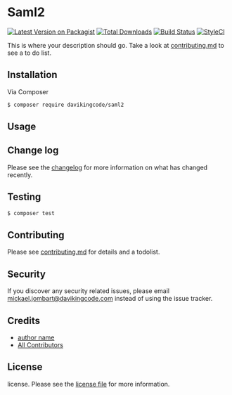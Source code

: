 # Saml2

[![Latest Version on Packagist][ico-version]][link-packagist]
[![Total Downloads][ico-downloads]][link-downloads]
[![Build Status][ico-travis]][link-travis]
[![StyleCI][ico-styleci]][link-styleci]

This is where your description should go. Take a look at [contributing.md](contributing.md) to see a to do list.

## Installation

Via Composer

``` bash
$ composer require davikingcode/saml2
```

## Usage

## Change log

Please see the [changelog](changelog.md) for more information on what has changed recently.

## Testing

``` bash
$ composer test
```

## Contributing

Please see [contributing.md](contributing.md) for details and a todolist.

## Security

If you discover any security related issues, please email mickael.jombart@davikingcode.com instead of using the issue tracker.

## Credits

- [author name][link-author]
- [All Contributors][link-contributors]

## License

license. Please see the [license file](license.md) for more information.

[ico-version]: https://img.shields.io/packagist/v/davikingcode/saml2.svg?style=flat-square
[ico-downloads]: https://img.shields.io/packagist/dt/davikingcode/saml2.svg?style=flat-square
[ico-travis]: https://img.shields.io/travis/davikingcode/saml2/master.svg?style=flat-square
[ico-styleci]: https://styleci.io/repos/12345678/shield

[link-packagist]: https://packagist.org/packages/davikingcode/saml2
[link-downloads]: https://packagist.org/packages/davikingcode/saml2
[link-travis]: https://travis-ci.org/davikingcode/saml2
[link-styleci]: https://styleci.io/repos/12345678
[link-author]: https://github.com/davikingcode
[link-contributors]: ../../contributors
